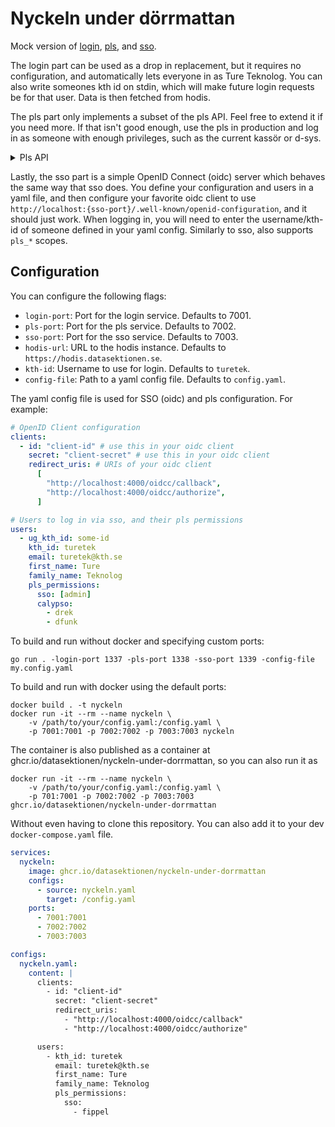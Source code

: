 # Nyckeln under dörrmattan

Mock version of [login](https://github.com/datasektionen/login),
[pls](https://github.com/datasektionen/pls), and [sso](https://github.com/datasektionen/sso).

The login part can be used as a drop in replacement, but it requires no
configuration, and automatically lets everyone in as Ture Teknolog. You
can also write someones kth id on stdin, which will make future login
requests be for that user. Data is then fetched from hodis.

The pls part only implements a subset of the pls API. Feel free to extend
it if you need more. If that isn't good enough, use the pls in production
and log in as someone with enough privileges, such as the current kassör or d-sys.

<details>
<summary>Pls API</summary>
<br>

* `GET /api/user/:id`, returns all map of groups with a list of permissions for a user
* `GET /api/user/:id/:group`, returns a list all group permissions for a user
* `GET /api/user/:id/:group/:permission`, returns true or false if a user has the permission

</details>

Lastly, the sso part is a simple OpenID Connect (oidc) server which behaves the
same way that sso does. You define your configuration and users in a yaml file,
and then configure your favorite oidc client to use `http://localhost:{sso-port}/.well-known/openid-configuration`,
and it should just work. When logging in, you will need to enter the username/kth-id of
someone defined in your yaml config. Similarly to sso, also supports `pls_*` scopes.

## Configuration

You can configure the following flags:

* `login-port`: Port for the login service. Defaults to 7001.
* `pls-port`: Port for the pls service. Defaults to 7002.
* `sso-port`: Port for the sso service. Defaults to 7003.
* `hodis-url`: URL to the hodis instance. Defaults to `https://hodis.datasektionen.se`.
* `kth-id`: Username to use for login. Defaults to `turetek`.
* `config-file`: Path to a yaml config file. Defaults to `config.yaml`.

The yaml config file is used for SSO (oidc) and pls configuration. For example:

```yaml
# OpenID Client configuration
clients:
  - id: "client-id" # use this in your oidc client
    secret: "client-secret" # use this in your oidc client
    redirect_uris: # URIs of your oidc client
      [
        "http://localhost:4000/oidcc/callback",
        "http://localhost:4000/oidcc/authorize",
      ]

# Users to log in via sso, and their pls permissions
users:
  - ug_kth_id: some-id
    kth_id: turetek
    email: turetek@kth.se
    first_name: Ture
    family_name: Teknolog
    pls_permissions:
      sso: [admin]
      calypso:
        - drek
        - dfunk
```


To build and run without docker and specifying custom ports:
```
go run . -login-port 1337 -pls-port 1338 -sso-port 1339 -config-file my.config.yaml
```

To build and run with docker using the default ports:
```
docker build . -t nyckeln
docker run -it --rm --name nyckeln \
    -v /path/to/your/config.yaml:/config.yaml \
    -p 7001:7001 -p 7002:7002 -p 7003:7003 nyckeln
```

The container is also published as a container at
ghcr.io/datasektionen/nyckeln-under-dorrmattan, so you can also run it as

```
docker run -it --rm --name nyckeln \
    -v /path/to/your/config.yaml:/config.yaml \
    -p 701:7001 -p 7002:7002 -p 7003:7003 ghcr.io/datasektionen/nyckeln-under-dorrmattan
```

Without even having to clone this repository. You can also add it to your dev
`docker-compose.yaml` file.

```yaml
services:
  nyckeln:
    image: ghcr.io/datasektionen/nyckeln-under-dorrmattan
    configs:
      - source: nyckeln.yaml
        target: /config.yaml
    ports:
      - 7001:7001
      - 7002:7002
      - 7003:7003

configs:
  nyckeln.yaml:
    content: |
      clients:
        - id: "client-id"
          secret: "client-secret"
          redirect_uris:
            - "http://localhost:4000/oidcc/callback"
            - "http://localhost:4000/oidcc/authorize"

      users:
        - kth_id: turetek
          email: turetek@kth.se
          first_name: Ture
          family_name: Teknolog
          pls_permissions:
            sso:
              - fippel
```
